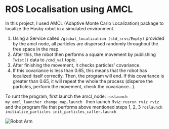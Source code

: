 # ROS Localisation using AMCL
In this project, I used AMCL (Adaptive Monte Carlo Localization) package to localize the Husky robot in a simulated environment.

1. Using a Service called ```/global_localization (std_srvs/Empty)``` provided by the amcl node, all particles are dispersed randomly throughout the free space in the map.
2. After this, the robot then performs a square movement by publishing ```Twist()``` data to ```/cmd_val``` topic.
3. After finishing the movement, it checks particles' covariance.
4.  If this covariance is less than 0.65, this means that the robot has localized itself correctly. Then, the program will end. If this covariance is greater than 0.65, it will repeat the whole the process (disperse the particles, perform the movement, check the covariance...).

To runt the program, first launch the amcl_node:
```roslaunch my_amcl_launcher change_map.launch ```
then launch Rviz:
```rusrun rviz rviz```
and the program file that performs above mentioned steps 1, 2, 3
```roslaunch initialize_particles init_particles_caller.launch```


![Robot Arm](https://i.ibb.co/6Hk5hgG/Screenshot-at-Jul-14-10-28-45.png)
